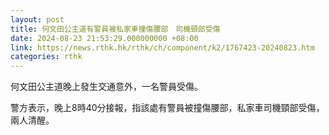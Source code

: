 ```yaml
---
layout: post
title: 何文田公主道有警員被私家車撞傷腰部　司機頸部受傷
date: 2024-08-23 21:53:29.000000000 +08:00
link: https://news.rthk.hk/rthk/ch/component/k2/1767423-20240823.htm
categories: rthk
---
```


何文田公主道晚上發生交通意外，一名警員受傷。

警方表示，晚上8時40分接報，指該處有警員被撞傷腰部，私家車司機頸部受傷，兩人清醒。
